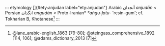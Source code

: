 ::: etymology
[]{#ety:anjudan label="ety:anjudan"} Arabic أنجدان *anjudān* \< Persian
انگدان *angudān* \< Proto-Iranian\* *\*aṅgu-ǰatu-* 'resin-gum'; cf.
Tokharian B, Khotanese[^1]
:::

[^1]: @lane_arabic-english_1863 [79-80]; @steingass_comprehensive_1892
    [114, 106]; @adams_dictionary_2013 [7]
